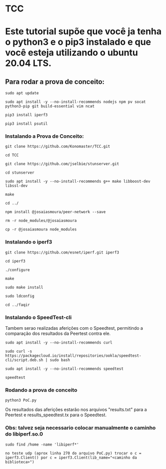 # TCC

# Este tutorial supõe que você ja tenha o python3 e o pip3 instalado e que você esteja utilizando o ubuntu 20.04 LTS.

## Para rodar a prova de conceito:

	sudo apt update
	
	sudo apt install -y --no-install-recommends nodejs npm pv socat python3-pip git build-essential vim ncat

	pip3 install iperf3 

	pip3 install psutil  
	
### Instalando a Prova de Conceito:

	git clone https://github.com/Konomaster/TCC.git

	cd TCC 

	git clone https://github.com/jselbie/stunserver.git

	cd stunserver

	sudo apt install -y --no-install-recommends g++ make libboost-dev libssl-dev

	make

	cd ../

	npm install @josaiasmoura/peer-network --save

	rm -r node_modules/@josaiasmoura

	cp -r @josaiasmoura node_modules
	

### Instalando o iperf3

	git clone https://github.com/esnet/iperf.git iperf3

	cd iperf3

	./configure

	make

	sudo make install

	sudo ldconfig

	cd ../faqir
	
### Instalando o SpeedTest-cli

Tambem serao realizadas aferições com o Speedtest, permitindo a comparação dos resultados 
da Peertest contra ele.
	
	sudo apt install -y --no-install-recommends curl
	
	sudo curl -s https://packagecloud.io/install/repositories/ookla/speedtest-cli/script.deb.sh | sudo bash
	
	sudo apt install -y --no-install-recommends speedtest

	speedtest

### Rodando a prova de conceito

	python3 PoC.py

Os resultados das aferições estarão nos arquivos "results.txt" para a Peertest 
e results_speedtest.tx para o Speedtest.

### Obs: talvez seja necessario colocar manualmente o caminho do libiperf.so.0

	sudo find /home -name 'libiperf*'
	
	no teste udp (aprox linha 270 do arquivo PoC.py) trocar o c = iperf3.Client() por c = iperf3.Client(lib_name="<caminho da biblioteca>")
	
### 
